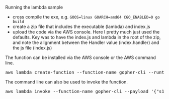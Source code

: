 Running the lambda sample

* cross compile the exe, e.g. `GOOS=linux GOARCH=amd64 CGO_ENABLED=0 go build`
* create a zip file that includes the executable (lambda) and index.js
* upload the code via the AWS console. Here I pretty much just used the defaults. Key was to have the index.js and lambda
in the root of the zip, and note the alignment between the Handler value (index.handler) and the js file (index.js)

The function can be installed via the AWS console or the AWS command line.

<pre>
aws lambda create-function --function-name gopher-cli --runtime nodejs --role arn:aws:iam::xxxx:role/lambda_basic_execution --handler index.handler --zip-file fileb://Archive.zip
</pre>

The command line can also be used to invoke the function.

<pre>
aws lambda invoke --function-name gopher-cli --payload '{"s1":"aaaaa"}' --log-type Tail outfile
</pre>

